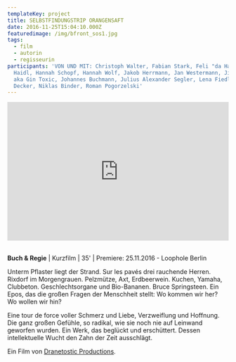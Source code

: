 ```yaml
---
templateKey: project
title: SELBSTFINDUNGSTRIP ORANGENSAFT
date: 2016-11-25T15:04:10.000Z
featuredimage: /img/bfront_sos1.jpg
tags:
  - film
  - autorin
  - regisseurin
participants: 'VON UND MIT: Christoph Walter, Fabian Stark, Feli "da Hansi"
  Haidl, Hannah Schopf, Hannah Wolf, Jakob Herrmann, Jan Westermann, Jieun Yi
  aka Gin Toxic, Johannes Buchmann, Julius Alexander Segler, Lena Fiedler, Nora
  Decker, Niklas Binder, Roman Pogorzelski'
---
```

<iframe width="100%" height="315" src="https://www.youtube.com/embed/GjtjL9oLjQg" frameborder="0" allow="accelerometer; autoplay; encrypted-media; gyroscope; picture-in-picture" allowfullscreen></iframe>

\
**Buch & Regie** | Kurzfilm | 35' | Premiere: 25.11.2016 - Loophole Berlin

Unterm Pflaster liegt der Strand. Sur les pavés drei rauchende Herren. Rixdorf im Morgengrauen. Pelzmütze, Axt, Erdbeerwein. Kuchen, Yamaha, Clubbeton. Geschlechtsorgane und Bio-Bananen. Bruce Springsteen.  Ein Epos, das die großen Fragen der Menschheit stellt: Wo kommen wir her? Wo wollen wir hin? 

Eine tour de force voller Schmerz und Liebe, Verzweiflung und Hoffnung. Die ganz großen Gefühle, so radikal, wie sie noch nie auf Leinwand geworfen wurden. Ein Werk, das beglückt und erschüttert. Dessen intellektuelle Wucht den Zahn der Zeit ausschlägt.

Ein Film von [Dranetostic Productions](https://www.facebook.com/dranetostic/).
